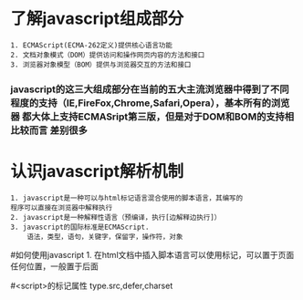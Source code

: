 # 了解javascript组成部分
    1. ECMAScript(ECMA-262定义)提供核心语言功能
    2. 文档对象模式（DOM）提供访问和操作网页内容的方法和接口
    3. 浏览器对象模型（BOM）提供与浏览器交互的方法和接口

### javascript的这三大组成部分在当前的五大主流浏览器中得到了不同程度的支持（IE,FireFox,Chrome,Safari,Opera），基本所有的浏览器  都大体上支持ECMASript第三版，但是对于DOM和BOM的支持相比较而言 差别很多
    

# 认识javascript解析机制
    1. javascript是一种可以与html标记语言混合使用的脚本语言，其编写的
    程序可以直接在浏览器中解释执行
    2. javascript是一种解释性语言（预编译，执行[边解释边执行]）
    3. javascript的国际标准是ECMAScript.  
        语法，类型，语句，关键字，保留字，操作符，对象    

#如何使用javascript
    1. 在html文档中插入脚本语言可以使用<script></script>标记，可以置于页面任何位置，一般置于</body>后面


#&lt;script&gt;的标记属性
    type.src,defer,charset




